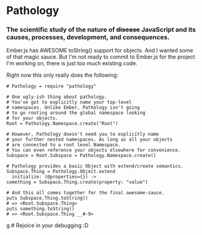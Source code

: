 # Pathology

### The scientific study of the nature of ~~disease~~ JavaScript and its causes, processes, development, and consequences.

Ember.js has AWESOME toString() support for objects. And I wanted some of that magic sauce. But I'm not ready to commit to Ember.js for the project I'm working on, there is just too much existing code.

Right now this only really does the following:


    # Pathology = require "pathology"

    # One ugly-ish thing about pathology.
    # You've got to explicitly name your top-level
    # namespaces. Unlike Ember, Pathology isn't going
    # to go rooting around the global namespace looking
    # for your objects.
    Root = Pathology.Namespace.create("Root")

    # However, Pathology doesn't need you to explicitly name
    # your further nested namespaces. As long as all your objects
    # are connected to a root level Namespace.
    # You can even reference your objects elsewhere for convenience.
    Subspace = Root.Subspace = Pathology.Namespace.create()

    # Pathology provides a basic Object with extend/create semantics.
    Subspace.Thing = Pathology.Object.extend
      initialize: (@properties={}) ->
    something = Subspace.Thing.create(property: "value")

    # And this all comes together for the final awesome-sauce.
    puts Subspace.Thing.toString()
    # => <Root.Subspace.Thing>
    puts something.toString()
    # => <Root.Subspace.Thing __#-9>
g
    # Rejoice in your debugging :D



